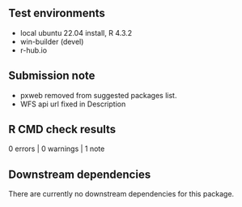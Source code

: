 ## Test environments
* local ubuntu 22.04 install, R 4.3.2
* win-builder (devel)
* r-hub.io

## Submission note

+ pxweb removed from suggested packages list.
+ WFS api url fixed in Description

## R CMD check results

0 errors | 0 warnings | 1 note

## Downstream dependencies

There are currently no downstream dependencies for this package.


